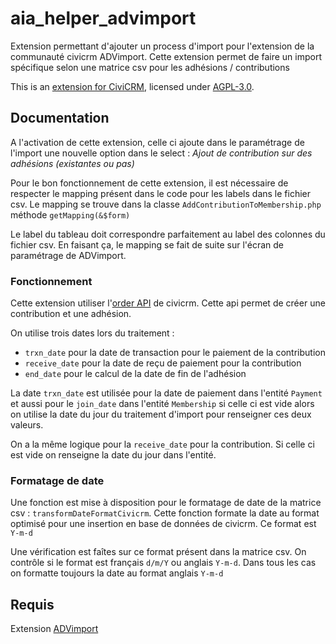 # aia_helper_advimport
Extension permettant d'ajouter un process d'import pour l'extension de la communauté civicrm ADVimport. Cette extension permet de faire un import spécifique selon une matrice csv pour les adhésions / contributions

This is an [extension for CiviCRM](https://docs.civicrm.org/sysadmin/en/latest/customize/extensions/), licensed under [AGPL-3.0](LICENSE.txt).

## Documentation

A l'activation de cette extension, celle ci ajoute dans le paramétrage de l'import une nouvelle option dans le select : _Ajout de contribution sur des adhésions (existantes ou pas)_

Pour le bon fonctionnement de cette extension, il est nécessaire de respecter le mapping présent dans le code pour les labels dans le fichier csv. Le mapping se trouve dans la classe `AddContributionToMembership.php` méthode `getMapping(&$form)`

Le label du tableau doit correspondre parfaitement au label des colonnes du fichier csv. En faisant ça, le mapping se fait de suite sur l'écran de paramétrage de ADVimport.

### Fonctionnement

Cette extension utiliser l'[order API](https://docs.civicrm.org/dev/en/latest/financial/orderAPI/) de civicrm. Cette api permet de créer une contribution et une adhésion.

On utilise trois dates lors du traitement : 

- `trxn_date` pour la date de transaction pour le paiement de la contribution
- `receive_date` pour la date de reçu de paiement pour la contribution
- `end_date` pour le calcul de la date de fin de l'adhésion

La date `trxn_date` est utilisée pour la date de paiement dans l'entité `Payment` et aussi pour le `join_date` dans l'entité `Membership`
si celle ci est vide alors on utilise la date du jour du traitement d'import pour renseigner ces deux valeurs.

On a la même logique pour la `receive_date` pour la contribution. Si celle ci est vide on renseigne la date du jour dans l'entité.

### Formatage de date

Une fonction est mise à disposition pour le formatage de date de la matrice csv : `transformDateFormatCivicrm`. Cette fonction formate la date au format optimisé pour une insertion en base de données de civicrm. Ce format est `Y-m-d`

Une vérification est faîtes sur ce format présent dans la matrice csv. On contrôle si le format est français `d/m/Y` ou anglais `Y-m-d`. Dans tous les cas on formatte toujours la date au format anglais `Y-m-d`

## Requis

Extension [ADVimport](https://lab.civicrm.org/extensions/advimport)

